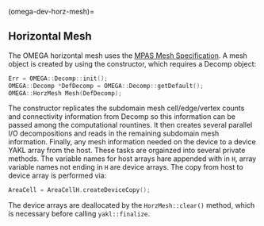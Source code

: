 (omega-dev-horz-mesh)=

## Horizontal Mesh

The OMEGA horizontal mesh uses the [MPAS Mesh
Specification](https://mpas-dev.github.io/files/documents/MPAS-MeshSpec.pdf).
A mesh object is created by using the constructor, which requires a Decomp object:
```c++
Err = OMEGA::Decomp::init();
OMEGA::Decomp *DefDecomp = OMEGA::Decomp::getDefault();
OMEGA::HorzMesh Mesh(DefDecomp);
```
The constructor replicates the subdomain mesh cell/edge/vertex counts and
connectivity information from Decomp so this information can be passed among the
computational rountines.  It then creates several parallel I/O decompositions
and reads in the remaining subdomain mesh information.  Finally, any mesh
information needed on the device to a device YAKL array from the host.  These
tasks are orgainzed into several private methods.  The variable names for host
arrays hare appended with in `H`, array variable names not ending in `H` are
device arrays.  The copy from host to device array is performed via:
```c++
AreaCell = AreaCellH.createDeviceCopy();
```
The device arrays are deallocated by the `HorzMesh::clear()` method, which is
necessary before calling `yakl::finalize`.
